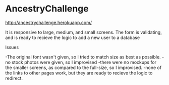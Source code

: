 # AncestryChallenge

http://ancestrychallenge.herokuapp.com/

It is responsive to large, medium, and small screens. 
The form is validating, and is ready to recieve the logic to add a new user to a database

Issues

-The original font wasn't given, so I tried to match size as best as possible. 
-no stock photos were given, so I improvised 
-there were no mockups for the smaller screens, as compared to the full-size, so I improvised. 
-none of the links to other pages work, but they are ready to recieve the logic to redirect. 